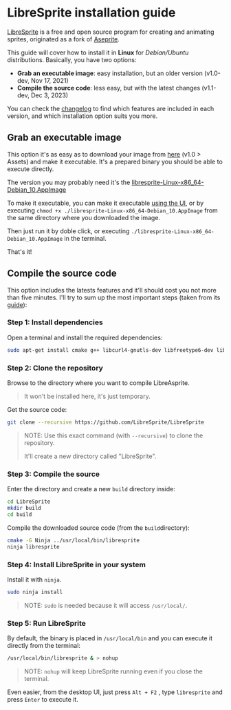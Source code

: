 # LibreSprite installation guide

[LibreSprite](https://libresprite.github.io/#!/#page-top) is a free and open source program for creating and animating sprites, originated as a fork of [Aseprite](https://www.aseprite.org/).

This guide will cover how to install it in **Linux** for _Debian/Ubuntu_ distributions.
Basically, you have two options:

- **Grab an executable image**: easy installation, but an older version (v1.0-dev, Nov 17, 2021)
- **Compile the source code**: less easy, but with the latest changes (v1.1-dev, Dec 3, 2023)

You can check the [changelog](https://github.com/LibreSprite/LibreSprite/releases) to find which features are included in each version, and which installation option suits you more.

## Grab an executable image

This option it's as easy as to download your image from [here](https://github.com/LibreSprite/LibreSprite/releases) (v1.0 > Assets) and make it executable. It's a prepared binary you should be able to execute directly.

The version you may probably need it's the [libresprite-Linux-x86_64-Debian_10.AppImage](https://github.com/LibreSprite/LibreSprite/releases/download/v1.0/libresprite-Linux-x86_64-Debian_10.AppImage)

To make it executable, you can make it executable [using the UI](https://askubuntu.com/questions/484718/how-to-make-a-file-executable), or by executing `chmod +x ./libresprite-Linux-x86_64-Debian_10.AppImage` from the same directory where you downloaded the image.

Then just run it by doble click, or executing `./libresprite-Linux-x86_64-Debian_10.AppImage` in the terminal.

That's it!

## Compile the source code

This option includes the latests features and it'll should cost you not more than five minutes. I'll try to sum up the most important steps (taken from its [guide](https://github.com/LibreSprite/LibreSprite/blob/master/INSTALL.md)):

### Step 1: Install dependencies

Open a terminal and install the required dependencies:

```bash
sudo apt-get install cmake g++ libcurl4-gnutls-dev libfreetype6-dev libgif-dev libgtest-dev libjpeg-dev libpixman-1-dev libpng-dev libsdl2-dev libsdl2-image-dev libtinyxml2-dev libnode-dev ninja-build zlib1g-dev libarchive-dev
```

### Step 2: Clone the repository

Browse to the directory where you want to compile LibreAsprite.

> It won't be installed here, it's just temporary.

Get the source code:

```bash
git clone --recursive https://github.com/LibreSprite/LibreSprite
```

> NOTE: Use this exact command (with `--recursive`) to clone the repository.
>
> It'll create a new directory called "LibreSprite".

### Step 3: Compile the source

Enter the directory and create a new `build` directory inside:

```bash
cd LibreSprite
mkdir build
cd build
```

Compile the downloaded source code (from the `build`directory):

```bash
cmake -G Ninja ../usr/local/bin/libresprite
ninja libresprite
```

### Step 4: Install LibreSprite in your system

Install it with `ninja`.

```bash
sudo ninja install
```

> NOTE: `sudo` is needed because it will access `/usr/local/`.

### Step 5: Run LibreSprite

By default, the binary is placed in `/usr/local/bin` and you can execute it directly from the terminal:

```bash
/usr/local/bin/libresprite & > nohup
```

> NOTE: `nohup` will keep LibreSprite running even if you close the terminal.

Even easier, from the desktop UI, just press `Alt + F2` , type `libresprite` and press `Enter` to execute it.
